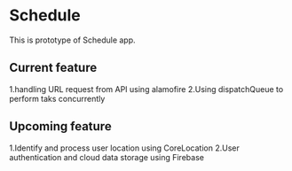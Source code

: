 # Schedule
This is prototype of Schedule app.
## Current feature
1.handling URL request from API using alamofire
2.Using dispatchQueue to perform taks concurrently 
## Upcoming feature 
1.Identify and process user location using CoreLocation
2.User authentication and cloud data storage using Firebase

